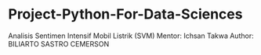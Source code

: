 # Project-Python-For-Data-Sciences
Analisis Sentimen Intensif Mobil Listrik (SVM)
Mentor: Ichsan Takwa
Author: BILIARTO SASTRO CEMERSON
